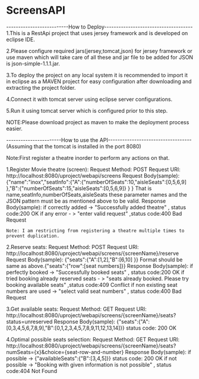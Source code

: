 # ScreensAPI
--------------------------How to Deploy-------------------------------------
1.This is a RestApi project that uses jersey framework and is developed on eclipse IDE.

2.Please configure required jars(jersey,tomcat,json) for jersey framework or use maven which will take care of all these and jar file to be added for JSON is json-simple-1.1.1.jar.

3.To deploy the project on any local system it is recommended to import it in eclipse as a MAVEN project for easy configuration after downloading and extracting the project folder.

4.Connect it with tomcat server using eclipse server configurations.

5.Run it using tomcat server which is configured prior to this step.

NOTE:Please download project as maven to make the deployment process easier.

-----------------------How to use the API-----------------------------------
(Assuming that the tomcat is installed in the port 8080)

Note:First register a theatre inorder to perform any actions on that. 

1.Register Movie theatre (screen):
	Request Method: POST
	Request URI: http://localhost:8080/uproject/webapi/screens
	Request Body(sample):
		{"name":"inox","seatInfo":{"A":{"numberOfSeats":10,"aisleSeats":[0,5,6,9] },"B":{"numberOfSeats":15,"aisleSeats":[0,5,6,9]} } }
		That is name,seatInfo,numberOfSeats,aisleSeats these parameter names and the JSON pattern must be as mentioned above to be valid.
	Response Body(sample):
		if correctly added -> "Successfully added theatre" , status code:200 OK
		if any error - > "enter valid request"    ,status code:400 Bad Request
	
	Note: I am restricting from registering a theatre multiple times to prevent duplication.

2.Reserve seats:
	Request Method: POST
	Request URI: http://localhost:8080/uproject/webapi/screens/{screenName}/reserve
	Request Body(sample):
		{"seats":{"A":[1,2],"B":[6,10] }}
		Format should be same as above.{"seats":{"row":[seat numbers]}}
	Response Body(sample):
		if perfectly booked -> "Successfully booked seats" , status code:200 OK
		if tried booking already reserved seats - > "seats already booked. Please try booking available seats"    ,status code:409 Conflict
		if non existing seat numbers are used -> "select valid seat numbers"  , status code:400 Bad Request

3.Get available seats:
	Request Method: GET
	Request URI: http://localhost:8080/uproject/webapi/screens/{screenName}/seats?status=unreserved
	Response Body(sample):
		{"seats":{"A":[0,3,4,5,6,7,8,9],"B":[0,1,2,3,4,5,7,8,9,11,12,13,14]}}
	    status code: 200 OK

4.Optimal possible seats selection:
	Request Method: GET
	Request URI: http://localhost:8080/uproject/webapi/screens/{screenName}/seats?numSeats={x}&choice={seat-row-and-number}
	Response Body(sample):
		if possible ->
			{"availableSeats":{"B":[3,4,5]}}
			status code: 200 OK
		if not possible -> "Booking with given information is not possible"  , status code:404 Not Found
